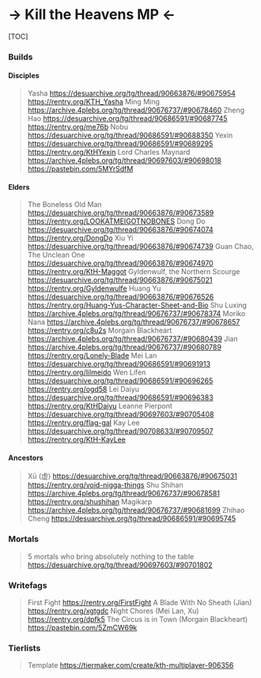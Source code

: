 # -> Kill the Heavens MP <-

[TOC]

### Builds

#### Disciples

>Yasha
https://desuarchive.org/tg/thread/90663876/#90675954
https://rentry.org/KTH_Yasha
>Ming Ming
https://archive.4plebs.org/tg/thread/90676737/#90678460
>Zheng Hao
https://desuarchive.org/tg/thread/90686591/#90687745
https://rentry.org/me76b
>Nobu
https://desuarchive.org/tg/thread/90686591/#90688350
>Yexin
https://desuarchive.org/tg/thread/90686591/#90689295
https://rentry.org/KtHYexin
>Lord Charles Maynard
https://archive.4plebs.org/tg/thread/90697603/#90698018
https://pastebin.com/5MYrSdfM

#### Elders

>The Boneless Old Man
https://desuarchive.org/tg/thread/90663876/#90673589
https://rentry.org/LOOKATMEIGOTNOBONES
>Dong Do
https://desuarchive.org/tg/thread/90663876/#90674074
https://rentry.org/DongDo
>Xiu Yi
https://desuarchive.org/tg/thread/90663876/#90674739
>Guan Chao, The Unclean One
https://desuarchive.org/tg/thread/90663876/#90674970
https://rentry.org/KtH-Maggot
>Gyldenwulf, the Northern Scourge
https://desuarchive.org/tg/thread/90663876/#90675021
https://rentry.org/Gyldenwulfe
>Huang Yu
https://desuarchive.org/tg/thread/90663876/#90676526
https://rentry.org/Huang-Yus-Character-Sheet-and-Bio
>Shu Luxing
https://archive.4plebs.org/tg/thread/90676737/#90678374
>Moriko Nana
https://archive.4plebs.org/tg/thread/90676737/#90678657
https://rentry.org/c8u2s
>Morgain Blackheart
https://archive.4plebs.org/tg/thread/90676737/#90680439
>Jian
https://archive.4plebs.org/tg/thread/90676737/#90680789
https://rentry.org/Lonely-Blade
>Mei Lan
https://desuarchive.org/tg/thread/90686591/#90691913
https://rentry.org/lilmeido
>Wen Lifen
https://desuarchive.org/tg/thread/90686591/#90696265
https://rentry.org/ogd58
>Lei Daiyu
https://desuarchive.org/tg/thread/90686591/#90696383
https://rentry.org/KtHDaiyu
>Leanne Pierpont
https://desuarchive.org/tg/thread/90697603/#90705408
https://rentry.org/flag-gal
>Kay Lee
https://desuarchive.org/tg/thread/90708633/#90709507
https://rentry.org/KtH-KayLee

#### Ancestors

>Xū (虚)
https://desuarchive.org/tg/thread/90663876/#90675031
https://rentry.org/void-nigga-things
>Shu Shihan
https://archive.4plebs.org/tg/thread/90676737/#90678581
https://rentry.org/shushihan
>Magikarp
https://archive.4plebs.org/tg/thread/90676737/#90681699
>Zhihao Cheng
https://desuarchive.org/tg/thread/90686591/#90695745

### Mortals
>5 mortals who bring absolutely nothing to the table
https://desuarchive.org/tg/thread/90697603/#90701802

### Writefags

>First Fight
https://rentry.org/FirstFight
>A Blade With No Sheath (Jian)
https://rentry.org/xgtgdc
>Night Chores (Mei Lan, Xu)
https://rentry.org/dpfk5
>The Circus is in Town (Morgain Blackheart)
https://pastebin.com/5ZmCW69k

### Tierlists
>Template
https://tiermaker.com/create/kth-multiplayer-906356
